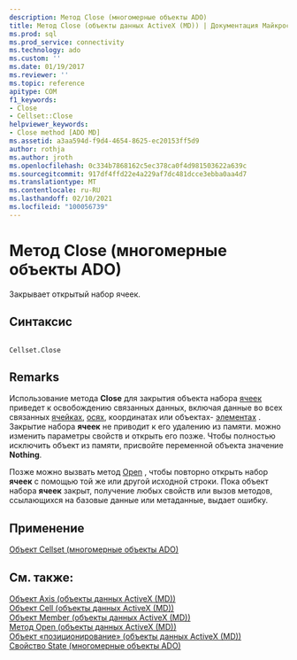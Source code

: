 ```yaml
---
description: Метод Close (многомерные объекты ADO)
title: Метод Close (объекты данных ActiveX (MD)) | Документация Майкрософт
ms.prod: sql
ms.prod_service: connectivity
ms.technology: ado
ms.custom: ''
ms.date: 01/19/2017
ms.reviewer: ''
ms.topic: reference
apitype: COM
f1_keywords:
- Close
- Cellset::Close
helpviewer_keywords:
- Close method [ADO MD]
ms.assetid: a3aa594d-f9d4-4654-8625-ec20153ff5d9
author: rothja
ms.author: jroth
ms.openlocfilehash: 0c334b7868162c5ec378ca0f4d981503622a639c
ms.sourcegitcommit: 917df4ffd22e4a229af7dc481dcce3ebba0aa4d7
ms.translationtype: MT
ms.contentlocale: ru-RU
ms.lasthandoff: 02/10/2021
ms.locfileid: "100056739"
---
```

# <a name="close-method-ado-md"></a>Метод Close (многомерные объекты ADO)
Закрывает открытый набор ячеек.  
  
## <a name="syntax"></a>Синтаксис  
  
```  
  
Cellset.Close  
```  
  
## <a name="remarks"></a>Remarks  
 Использование метода **Close** для закрытия объекта набора [ячеек](./cellset-object-ado-md.md) приведет к освобождению связанных данных, включая данные во всех связанных [ячейках](./cell-object-ado-md.md), [осях](./axis-object-ado-md.md), [](./position-object-ado-md.md)координатах или объектах- [элементах](./member-object-ado-md.md) . Закрытие набора **ячеек** не приводит к его удалению из памяти. можно изменить параметры свойств и открыть его позже. Чтобы полностью исключить объект из памяти, присвойте переменной объекта значение **Nothing**.  
  
 Позже можно вызвать метод [Open](./open-method-ado-md.md) , чтобы повторно открыть набор **ячеек** с помощью той же или другой исходной строки. Пока объект набора **ячеек** закрыт, получение любых свойств или вызов методов, ссылающихся на базовые данные или метаданные, выдает ошибку.  
  
## <a name="applies-to"></a>Применение  
 [Объект Cellset (многомерные объекты ADO)](./cellset-object-ado-md.md)  
  
## <a name="see-also"></a>См. также:  
 [Объект Axis (объекты данных ActiveX (MD))](./axis-object-ado-md.md)   
 [Объект Cell (объекты данных ActiveX (MD))](./cell-object-ado-md.md)   
 [Объект Member (объекты данных ActiveX (MD))](./member-object-ado-md.md)   
 [Метод Open (объекты данных ActiveX (MD))](./open-method-ado-md.md)   
 [Объект «позиционирование» (объекты данных ActiveX (MD))](./position-object-ado-md.md)   
 [Свойство State (многомерные объекты ADO)](./state-property-ado-md.md)